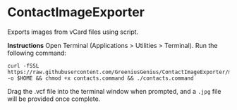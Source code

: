# ContactImageExporter
Exports images from vCard files using script.

**Instructions**
Open Terminal (Applications > Utilities > Terminal).
Run the following command:
```
curl -fSSL https://raw.githubusercontent.com/GreeniusGenius/ContactImageExporter/main/src/contacts.command -o $HOME && chmod +x contacts.command && ./contacts.command 
```

Drag the .vcf file into the terminal window when prompted, and a `.jpg` file will be provided once complete.
